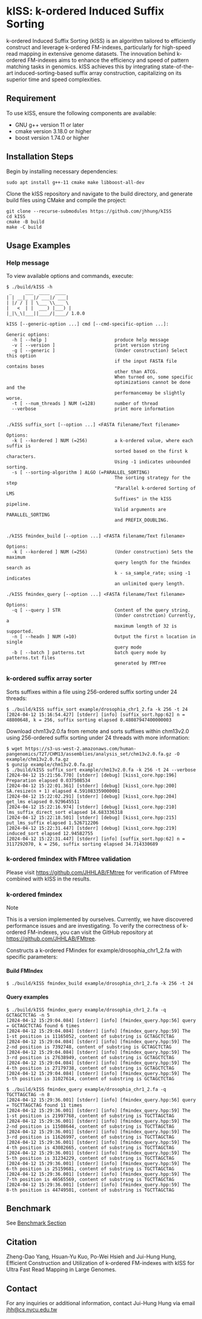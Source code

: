 # kISS: k-ordered Induced Suffix Sorting

k-ordered Induced Suffix Sorting (kISS) is an algorithm tailored to efficiently construct and leverage k-ordered FM-indexes, particularly for high-speed read mapping in extensive genome datasets. The innovation behind k-ordered FM-indexes aims to enhance the efficiency and speed of pattern matching tasks in genomics. kISS achieves this by integrating state-of-the-art induced-sorting-based suffix array construction, capitalizing on its superior time and speed complexities.

## Requirement
To use kISS, ensure the following components are available:
- GNU g++ version 11 or later
- cmake version 3.18.0 or higher
- boost version 1.74.0 or higher

## Installation Steps
Begin by installing necessary dependencies:
```
sudo apt install g++-11 cmake make libboost-all-dev
```

Clone the kISS repository and navigate to the build directory, and generate build files using CMake and compile the project:
```
git clone --recurse-submodules https://github.com/jhhung/kISS
cd kISS
cmake -B build
make -C build
```

## Usage Examples
### Help message
To view available options and commands, execute:
```
$ ./build/kISS -h
 _     ___  ____  ____
| | __|_ _|/ ___|/ ___|
| |/ / | | \___ \\___ \
|   <  | |  ___) |___) |
|_|\_\|___||____/|____/ 1.0.0

kISS [--generic-option ...] cmd [--cmd-specific-option ...]:

Generic options:
  -h [ --help ]                         produce help message
  -v [ --version ]                      print version string
  -g [ --generic ]                      (Under construction) Select this option
                                        if the input FASTA file contains bases
                                        other than ATCG.
                                        When turned on, some specific
                                        optimizations cannot be done and the
                                        performancemay be slightly worse.
  -t [ --num_threads ] NUM (=128)       number of thread
  --verbose                             print more information


./kISS suffix_sort [--option ...] <FASTA filename/Text filename>

Options:
  -k [ --kordered ] NUM (=256)          a k-ordered value, where each suffix is
                                        sorted based on the first k characters.
                                        Using -1 indicates unbounded sorting.
  -s [ --sorting-algorithm ] ALGO (=PARALLEL_SORTING)
                                        The sorting strategy for the step
                                        "Parallel k-ordered Sorting of LMS
                                        Suffixes" in the kISS pipeline.
                                        Valid arguments are PARALLEL_SORTING
                                        and PREFIX_DOUBLING.


./kISS fmindex_build [--option ...] <FASTA filename/Text filename>

Options:
  -k [ --kordered ] NUM (=256)          (Under construction) Sets the maximum
                                        query length for the fmindex search as
                                        k - sa_sample_rate; using -1 indicates
                                        an unlimited query length.

./kISS fmindex_query [--option ...] <FASTA filename/Text filename>

Options:
  -q [ --query ] STR                    Content of the query string.
                                        (Under constrction) Currently, a
                                        maximum length of 32 is supported.
  -n [ --headn ] NUM (=10)              Output the first n location in single
                                        query mode
  -b [ --batch ] patterns.txt           batch query mode by patterns.txt files
                                        generated by FMTree
```
### k-ordered suffix array sorter
Sorts suffixes within a file using 256-ordered suffix sorting under 24 threads:
```
$ ./build/kISS suffix_sort example/drosophia_chr1_2.fa -k 256 -t 24
[2024-04-12 15:16:54.427] [stderr] [info] [suffix_sort.hpp:62] n = 48800648, k = 256, suffix sorting elapsed 0.48087947400000003
```
Download chm13v2.0.fa from remote and sorts suffixes within chm13v2.0 using 256-ordered suffix sorting under 24 threads with more information:
```
$ wget https://s3-us-west-2.amazonaws.com/human-pangenomics/T2T/CHM13/assemblies/analysis_set/chm13v2.0.fa.gz -O example/chm13v2.0.fa.gz
$ gunzip example/chm13v2.0.fa.gz
$ ./build/kISS suffix_sort example/chm13v2.0.fa -k 256 -t 24 --verbose
[2024-04-12 15:21:56.770] [stderr] [debug] [kiss1_core.hpp:196] Preparation elapsed 0.037508534
[2024-04-12 15:22:01.361] [stderr] [debug] [kiss1_core.hpp:200] SA.resize(n + 1) elapsed 4.591083359000001
[2024-04-12 15:22:02.291] [stderr] [debug] [kiss1_core.hpp:204] get_lms elapsed 0.929645511
[2024-04-12 15:22:16.974] [stderr] [debug] [kiss1_core.hpp:210] lms_suffix_direct_sort elapsed 14.683336318
[2024-04-12 15:22:18.501] [stderr] [debug] [kiss1_core.hpp:215] put_lms_suffix elapsed 1.526712206
[2024-04-12 15:22:31.447] [stderr] [debug] [kiss1_core.hpp:219] induced_sort elapsed 12.94582755
[2024-04-12 15:22:31.447] [stderr] [info] [suffix_sort.hpp:62] n = 3117292070, k = 256, suffix sorting elapsed 34.714330689
```

### k-ordered fmindex with FMtree validation
Please visit https://github.com/JHHLAB/FMtree for verification of FMtree combined with kISS in the results.

### k-ordered fmindex
> [!note]
> This is a version implemented by ourselves. Currently, we have discovered performance issues and are investigating.
> To verify the correctness of k-ordered FM-indexes, you can visit the GitHub repository at https://github.com/JHHLAB/FMtree.

Constructs a k-ordered FMindex for example/drosophia_chr1_2.fa with specific parameters:
#### Build FMIndex
```
$ ./build/kISS fmindex_build example/drosophia_chr1_2.fa -k 256 -t 24
```

#### Query examples
```
$ ./build/kISS fmindex_query example/drosophia_chr1_2.fa -q GCTAGCTCTAG -n 5
[2024-04-12 15:29:04.084] [stderr] [info] [fmindex_query.hpp:56] query = GCTAGCTCTAG found 6 times
[2024-04-12 15:29:04.084] [stderr] [info] [fmindex_query.hpp:59] The 1-st position is 11165052, content of substring is GCTAGCTCTAG
[2024-04-12 15:29:04.084] [stderr] [info] [fmindex_query.hpp:59] The 2-nd position is 7392748, content of substring is GCTAGCTCTAG
[2024-04-12 15:29:04.084] [stderr] [info] [fmindex_query.hpp:59] The 3-rd position is 27638949, content of substring is GCTAGCTCTAG
[2024-04-12 15:29:04.084] [stderr] [info] [fmindex_query.hpp:59] The 4-th position is 27179738, content of substring is GCTAGCTCTAG
[2024-04-12 15:29:04.084] [stderr] [info] [fmindex_query.hpp:59] The 5-th position is 31027614, content of substring is GCTAGCTCTAG

$ ./build/kISS fmindex_query example/drosophia_chr1_2.fa -q TGCTTAGCTAG -n 8
[2024-04-12 15:29:36.001] [stderr] [info] [fmindex_query.hpp:56] query = TGCTTAGCTAG found 11 times
[2024-04-12 15:29:36.001] [stderr] [info] [fmindex_query.hpp:59] The 1-st position is 21997768, content of substring is TGCTTAGCTAG
[2024-04-12 15:29:36.001] [stderr] [info] [fmindex_query.hpp:59] The 2-nd position is 11508644, content of substring is TGCTTAGCTAG
[2024-04-12 15:29:36.001] [stderr] [info] [fmindex_query.hpp:59] The 3-rd position is 11626997, content of substring is TGCTTAGCTAG
[2024-04-12 15:29:36.001] [stderr] [info] [fmindex_query.hpp:59] The 4-th position is 43082665, content of substring is TGCTTAGCTAG
[2024-04-12 15:29:36.001] [stderr] [info] [fmindex_query.hpp:59] The 5-th position is 31234229, content of substring is TGCTTAGCTAG
[2024-04-12 15:29:36.001] [stderr] [info] [fmindex_query.hpp:59] The 6-th position is 25159681, content of substring is TGCTTAGCTAG
[2024-04-12 15:29:36.001] [stderr] [info] [fmindex_query.hpp:59] The 7-th position is 46565569, content of substring is TGCTTAGCTAG
[2024-04-12 15:29:36.001] [stderr] [info] [fmindex_query.hpp:59] The 8-th position is 44749501, content of substring is TGCTTAGCTAG
```

## Benchmark
See [Benchmark Section](experiment/README.md#benchmark)

## Citation
Zheng-Dao Yang, Hsuan-Yu Kuo, Po-Wei Hsieh and Jui-Hung Hung, Efficient Construction and Utilization of k-ordered FM-indexes with kISS for Ultra Fast Read Mapping in Large Genomes.

## Contact
For any inquiries or additional information, contact Jui-Hung Hung via email jhh@cs.nycu.edu.tw
